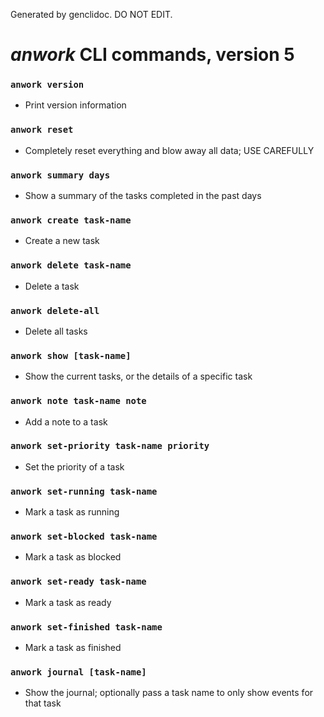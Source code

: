Generated by genclidoc. DO NOT EDIT.

# _anwork_ CLI commands, version 5

### `anwork version`
* Print version information
### `anwork reset`
* Completely reset everything and blow away all data; USE CAREFULLY
### `anwork summary days`
* Show a summary of the tasks completed in the past days
### `anwork create task-name`
* Create a new task
### `anwork delete task-name`
* Delete a task
### `anwork delete-all`
* Delete all tasks
### `anwork show [task-name]`
* Show the current tasks, or the details of a specific task
### `anwork note task-name note`
* Add a note to a task
### `anwork set-priority task-name priority`
* Set the priority of a task
### `anwork set-running task-name`
* Mark a task as running
### `anwork set-blocked task-name`
* Mark a task as blocked
### `anwork set-ready task-name`
* Mark a task as ready
### `anwork set-finished task-name`
* Mark a task as finished
### `anwork journal [task-name]`
* Show the journal; optionally pass a task name to only show events for that task
